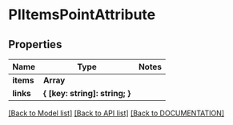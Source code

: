 # PIItemsPointAttribute

## Properties
Name | Type | Notes
------------ | ------------- | -------------
**items** | **Array<PIPointAttribute>**
**links** | **{ [key: string]: string; }**

[[Back to Model list]](../../DOCUMENTATION.md#documentation-for-models) [[Back to API list]](../../DOCUMENTATION.md#documentation-for-api-endpoints) [[Back to DOCUMENTATION]](../../DOCUMENTATION.md)
